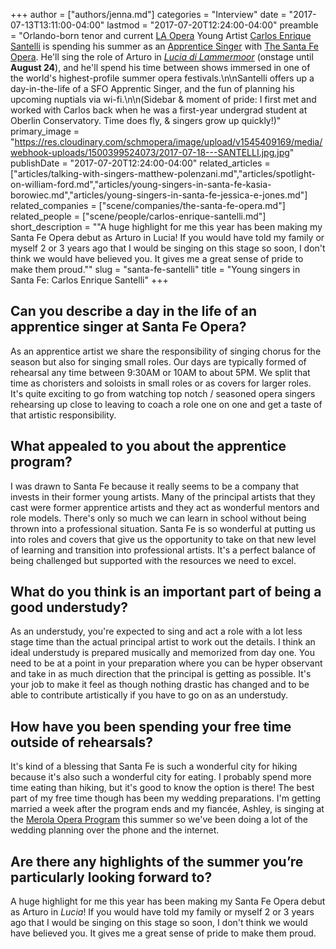 +++
author = ["authors/jenna.md"]
categories = "Interview"
date = "2017-07-13T13:11:00-04:00"
lastmod = "2017-07-20T12:24:00-04:00"
preamble = "Orlando-born tenor and current [LA Opera](/scene/people/los-angeles-opera/) Young Artist [Carlos Enrique Santelli](/scene/people/carlos-enrique-santelli/) is spending his summer as an [Apprentice Singer](https://www.santafeopera.org/about-us/apprentice-opportunities/singers/2017-apprentice-singers) with [The Santa Fe Opera](/scene/companies/the-santa-fe-opera/). He'll sing the role of Arturo in [*Lucia di Lammermoor*](https://www.santafeopera.org/operas-and-ticketing/lucia-di-lammermoor) (onstage until **August 24**), and he'll spend his time between shows immersed in one of the world's highest-profile summer opera festivals.\n\nSantelli offers up a day-in-the-life of a SFO Apprentic Singer, and the fun of planning his upcoming nuptials via wi-fi.\n\n(Sidebar & moment of pride: I first met and worked with Carlos back when he was a first-year undergrad student at Oberlin Conservatory. Time does fly, & singers grow up quickly!)"
primary_image = "https://res.cloudinary.com/schmopera/image/upload/v1545409169/media/webhook-uploads/1500399524073/2017-07-18---SANTELLI.jpg.jpg"
publishDate = "2017-07-20T12:24:00-04:00"
related_articles = ["articles/talking-with-singers-matthew-polenzani.md","articles/spotlight-on-william-ford.md","articles/young-singers-in-santa-fe-kasia-borowiec.md","articles/young-singers-in-santa-fe-jessica-e-jones.md"]
related_companies = ["scene/companies/the-santa-fe-opera.md"]
related_people = ["scene/people/carlos-enrique-santelli.md"]
short_description = "&quot;A huge highlight for me this year has been making my Santa Fe Opera debut as Arturo in Lucia! If you would have told my family or myself 2 or 3 years ago that I would be singing on this stage so soon, I don&#039;t think we would have believed you. It gives me a great sense of pride to make them proud.&quot;"
slug = "santa-fe-santelli"
title = "Young singers in Santa Fe: Carlos Enrique Santelli"
+++

## Can you describe a day in the life of an apprentice singer at Santa Fe Opera?

As an apprentice artist we share the responsibility of singing chorus for the season but also for singing small roles. Our days are typically formed of rehearsal any time between 9:30AM or 10AM to about 5PM. We split that time as choristers and soloists in small roles or as covers for larger roles. It's quite exciting to go from watching top notch / seasoned opera singers rehearsing up close to leaving to coach a role one on one and get a taste of that artistic responsibility.

## What appealed to you about the apprentice program?

I was drawn to Santa Fe because it really seems to be a company that invests in their former young artists. Many of the principal artists that they cast were former apprentice artists and they act as wonderful mentors and role models. There's only so much we can learn in school without being thrown into a professional situation. Santa Fe is so wonderful at putting us into roles and covers that give us the opportunity to take on that new level of learning and transition into professional artists. It's a perfect balance of being challenged but supported with the resources we need to excel.
 
## What do you think is an important part of being a good understudy?
 
As an understudy, you're expected to sing and act a role with a lot less stage time than the actual principal artist to work out the details. I think an ideal understudy is prepared musically and memorized from day one. You need to be at a point in your preparation where you can be hyper observant and take in as much direction that the principal is getting as possible. It's your job to make it feel as though nothing drastic has changed and to be able to contribute artistically if you have to go on as an understudy.

## How have you been spending your free time outside of rehearsals?
 
It's kind of a blessing that Santa Fe is such a wonderful city for hiking because it's also such a wonderful city for eating. I probably spend more time eating than hiking, but it's good to know the option is there! The best part of my free time though has been my wedding preparations. I'm getting married a week after the program ends and my fiancée, Ashley, is singing at the [Merola Opera Program](/scene/companies/merola-opera-program/) this summer so we've been doing a lot of the wedding planning over the phone and the internet. 
 
## Are there any highlights of the summer you’re particularly looking forward to?

A huge highlight for me this year has been making my Santa Fe Opera debut as Arturo in *Lucia*! If you would have told my family or myself 2 or 3 years ago that I would be singing on this stage so soon, I don't think we would have believed you. It gives me a great sense of pride to make them proud. 
